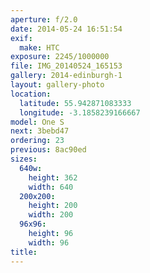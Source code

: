 ```yaml
---
aperture: f/2.0
date: 2014-05-24 16:51:54
exif:
  make: HTC
exposure: 2245/1000000
file: IMG_20140524_165153
gallery: 2014-edinburgh-1
layout: gallery-photo
location:
  latitude: 55.942871083333
  longitude: -3.1858239166667
model: One S
next: 3bebd47
ordering: 23
previous: 8ac90ed
sizes:
  640w:
    height: 362
    width: 640
  200x200:
    height: 200
    width: 200
  96x96:
    height: 96
    width: 96
title: 
---
```

